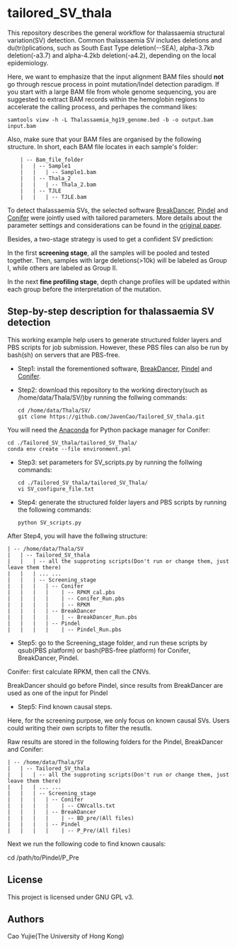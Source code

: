 # tailored_SV_thala

This repository describes the general workflow for thalassaemia structural variation(SV) detection. Common thalassaemia SV includes deletions and du(tri)plications, such as South East Type deletion(--SEA), alpha-3.7kb deletion(-a3.7) and alpha-4.2kb deletion(-a4.2), depending on the local epidemiology.

Here, we want to emphasize that the input alignment BAM files should **not** go through rescue process in point mutation/Indel detection paradigm. If you start with a large BAM file from whole genome sequencing, you are suggested to extract BAM records within the hemoglobin regions to accelerate the calling process, and perhapes the command likes:

    samtools view -h -L Thalassaemia_hg19_genome.bed -b -o output.bam input.bam

Also, make sure that your BAM files are organised by the following structure. In short, each BAM file locates in each sample's folder:

        | -- Bam_file_folder
        |   | -- Sample1
        |   |   | -- Sample1.bam
        |   | -- Thala_2
        |   |   | -- Thala_2.bam
        |   | -- TJLE
        |   |   | -- TJLE.bam

To detect thalassaemia SVs, the selected software [BreakDancer](https://github.com/genome/breakdancer), [Pindel](https://github.com/genome/pindel) and [Conifer](http://conifer.sourceforge.net/) were jointly used with tailored parameters. More details about the parameter settings and considerations can be found in the [original paper](blank).

Besides, a two-stage strategy is used to get a confident SV prediction:

In the first **screening stage**, all the samples will be pooled and tested together. Then, samples with large deletions(>10k) will be labeled as Group I, while others are labeled as Group II.

In the next **fine profiling stage**, depth change profiles will be updated within each group before the interpretation of the mutation.

## Step-by-step description for thalassaemia SV detection

This working example help users to generate structured folder layers and PBS scripts for job submission. However, these PBS files can also be run by bash(sh) on servers that are PBS-free.

* Step1: install the forementioned software, [BreakDancer](https://github.com/genome/breakdancer), [Pindel](https://github.com/genome/pindel) and [Conifer](http://conifer.sourceforge.net/).

* Step2: download this repository to the working directory(such as /home/data/Thala/SV/)by running the follwing commands:

      cd /home/data/Thala/SV/
      git clone https://github.com/JavenCao/Tailored_SV_thala.git

You will need the [Anaconda](https://docs.conda.io/en/latest/) for Python package manager for Conifer:

    cd ./Tailored_SV_thala/tailored_SV_Thala/
    conda env create --file environment.yml

* Step3: set parameters for SV_scripts.py by running the follwing commands:

      cd ./Tailored_SV_thala/tailored_SV_Thala/
      vi SV_configure_file.txt

* Step4: generate the structured folder layers and PBS scripts by running the following commands:

      python SV_scripts.py

After Step4, you will have the follwing structure:

    | -- /home/data/Thala/SV
    |   | -- Tailored_SV_thala
    |   |   | -- all the supproting scripts(Don't run or change them, just leave them there)
    |   |   | ... ...
    |   |   | -- Screening_stage
    |   |   |   | -- Conifer
    |   |   |   |    | -- RPKM_cal.pbs
    |   |   |   |    | -- Conifer_Run.pbs
    |   |   |   |    | -- RPKM
    |   |   |   | -- BreakDancer
    |   |   |   |    | -- BreakDancer_Run.pbs
    |   |   |   | -- Pindel
    |   |   |   |    | -- Pindel_Run.pbs

* Step5: go to the Screening_stage folder, and run these scripts by qsub(PBS platform) or bash(PBS-free platform) for Conifer, BreakDancer, Pindel.

Conifer: first calculate RPKM, then call the CNVs.

BreakDancer should go before Pindel, since results from BreakDancer are used as one of the input for Pindel

* Step5: Find known causal steps.

Here, for the screening purpose, we only focus on known causal SVs. Users could writing their own scripts to filter the resutls.

Raw results are stored in the following folders for the Pindel, BreakDancer and Conifer:

    | -- /home/data/Thala/SV
    |   | -- Tailored_SV_thala
    |   |   | -- all the supproting scripts(Don't run or change them, just leave them there)
    |   |   | ... ...
    |   |   | -- Screening_stage
    |   |   |   | -- Conifer
    |   |   |   |    | -- CNVcalls.txt
    |   |   |   | -- BreakDancer
    |   |   |   |    | -- BD_pre/(All files)
    |   |   |   | -- Pindel
    |   |   |   |    | -- P_Pre/(All files)

Next we run the following code to find known causals:

cd /path/to/Pindel/P_Pre


## License

This project is licensed under GNU GPL v3.

## Authors

Cao Yujie(The University of Hong Kong)
